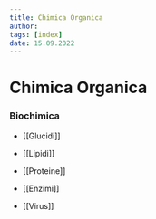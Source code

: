 ```yaml
---
title: Chimica Organica
author: 
tags: [index]
date: 15.09.2022
---
```

# Chimica Organica
### Biochimica
- [[Glucidi]]
- [[Lipidi]]
- [[Proteine]]
- [[Enzimi]]

- [[Virus]]